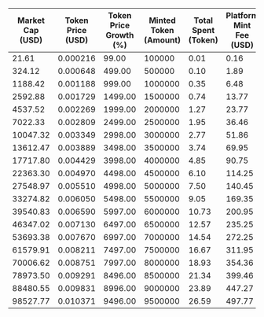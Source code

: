| Market Cap (USD) | Token Price (USD) | Token Price Growth (%) | Minted Token (Amount) | Total Spent (Token) | Platform Mint Fee (USD) |
|------------------|-------------------|------------------------|-----------------------|--------------------|-------------------------|
| 21.61 | 0.000216 | 99.00 | 100000 | 0.01 | 0.16 |
| 324.12 | 0.000648 | 499.00 | 500000 | 0.10 | 1.89 |
| 1188.42 | 0.001188 | 999.00 | 1000000 | 0.35 | 6.48 |
| 2592.88 | 0.001729 | 1499.00 | 1500000 | 0.74 | 13.77 |
| 4537.52 | 0.002269 | 1999.00 | 2000000 | 1.27 | 23.77 |
| 7022.33 | 0.002809 | 2499.00 | 2500000 | 1.95 | 36.46 |
| 10047.32 | 0.003349 | 2998.00 | 3000000 | 2.77 | 51.86 |
| 13612.47 | 0.003889 | 3498.00 | 3500000 | 3.74 | 69.95 |
| 17717.80 | 0.004429 | 3998.00 | 4000000 | 4.85 | 90.75 |
| 22363.30 | 0.004970 | 4498.00 | 4500000 | 6.10 | 114.25 |
| 27548.97 | 0.005510 | 4998.00 | 5000000 | 7.50 | 140.45 |
| 33274.82 | 0.006050 | 5498.00 | 5500000 | 9.05 | 169.35 |
| 39540.83 | 0.006590 | 5997.00 | 6000000 | 10.73 | 200.95 |
| 46347.02 | 0.007130 | 6497.00 | 6500000 | 12.57 | 235.25 |
| 53693.38 | 0.007670 | 6997.00 | 7000000 | 14.54 | 272.25 |
| 61579.91 | 0.008211 | 7497.00 | 7500000 | 16.67 | 311.95 |
| 70006.62 | 0.008751 | 7997.00 | 8000000 | 18.93 | 354.36 |
| 78973.50 | 0.009291 | 8496.00 | 8500000 | 21.34 | 399.46 |
| 88480.55 | 0.009831 | 8996.00 | 9000000 | 23.89 | 447.27 |
| 98527.77 | 0.010371 | 9496.00 | 9500000 | 26.59 | 497.77 |
